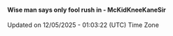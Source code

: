 #### Wise man says only fool rush in - McKidKneeKaneSir
Updated on 12/05/2025 - 01:03:22 (UTC) Time Zone

